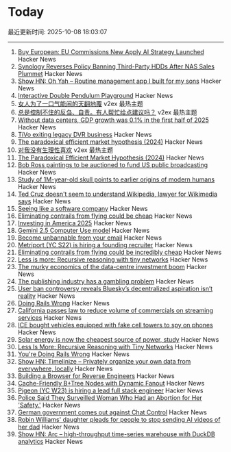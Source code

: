 # Today

最近更新时间: 2025-10-08 18:03:07

--- 
1. [Buy European: EU Commissions New Apply AI Strategy Launched](https://www.euractiv.com/news/commission-outlines-support-plan-to-get-industries-adopting-ai/) Hacker News
2. [Synology Reverses Policy Banning Third-Party HDDs After NAS Sales Plummet](https://www.guru3d.com/story/synology-reverses-policy-banning-thirdparty-hdds-after-nas-sales-plummet/) Hacker News
3. [Show HN: Oh Yah – Routine management app I built for my sons](https://ohyahapp.com) Hacker News
4. [Interactive Double Pendulum Playground](https://theabbie.github.io/DoublePendulum/) Hacker News
5. [女人为了一口气能闹的天翻地覆](https://www.v2ex.com/t/1163682) v2ex 最热主题
6. [总是控制不住的反刍、自责。有人帮忙给点建议吗？](https://www.v2ex.com/t/1163656) v2ex 最热主题
7. [Without data centers, GDP growth was 0.1% in the first half of 2025](https://fortune.com/2025/10/07/data-centers-gdp-growth-zero-first-half-2025-jason-furman-harvard-economist/) Hacker News
8. [TiVo exiting legacy DVR business](https://www.mediaplaynews.com/tivo-exiting-legacy-dvr-business/) Hacker News
9. [The paradoxical efficient market hypothesis (2024)](https://3quarksdaily.com/3quarksdaily/2024/09/the-paradoxical-efficient-market-hypothesis.html) Hacker News
10. [对我没有生理性喜欢](https://www.v2ex.com/t/1163666) v2ex 最热主题
11. [The Paradoxical Efficient Market Hypothesis (2024)](https://3quarksdaily.com/3quarksdaily/2024/09/the-paradoxical-efficient-market-hypothesis.html) Hacker News
12. [Bob Ross paintings to be auctioned to fund US public broadcasting](https://www.bbc.com/news/articles/cly10275v5zo) Hacker News
13. [Study of 1M-year-old skull points to earlier origins of modern humans](https://www.theguardian.com/science/2025/sep/25/study-of-1m-year-old-skull-points-to-earlier-origins-of-modern-humans) Hacker News
14. [Ted Cruz doesn't seem to understand Wikipedia, lawyer for Wikimedia says](https://arstechnica.com/tech-policy/2025/10/wikipedia-rebuts-ted-cruz-attack-says-cruz-just-doesnt-understand-the-site/) Hacker News
15. [Seeing like a software company](https://www.seangoedecke.com/seeing-like-a-software-company/) Hacker News
16. [Eliminating contrails from flying could be cheap](https://www.sustainabilitybynumbers.com/p/eliminating-contrails) Hacker News
17. [Investing in America 2025](https://blog.google/inside-google/company-announcements/investing-in-america-2025/) Hacker News
18. [Gemini 2.5 Computer Use model](https://blog.google/technology/google-deepmind/gemini-computer-use-model/) Hacker News
19. [Become unbannable from your email](https://karboosx.net/post/PJOveGVa/become-unbannable-from-your-emailgmail) Hacker News
20. [Metriport (YC S22) is hiring a founding recruiter](https://www.ycombinator.com/companies/metriport/jobs/uq6CuhA-founding-recruiter) Hacker News
21. [Eliminating contrails from flying could be incredibly cheap](https://www.sustainabilitybynumbers.com/p/eliminating-contrails) Hacker News
22. [Less is more: Recursive reasoning with tiny networks](https://alexiajm.github.io/2025/09/29/tiny_recursive_models.html) Hacker News
23. [The murky economics of the data-centre investment boom](https://www.economist.com/business/2025/09/30/the-murky-economics-of-the-data-centre-investment-boom) Hacker News
24. [The publishing industry has a gambling problem](https://thewalrus.ca/the-publishing-industry-has-a-gambling-problem/) Hacker News
25. [User ban controversy reveals Bluesky’s decentralized aspiration isn’t reality](https://plus.flux.community/p/banning-controversy-reveals-blueskys) Hacker News
26. [Doing Rails Wrong](https://www.bananacurvingmachine.com/articles/you-re-doing-rails-wrong) Hacker News
27. [California passes law to reduce volume of commercials on streaming services](https://www.gov.ca.gov/2025/10/06/no-more-loud-commercials-governor-newsom-signs-sb-576/) Hacker News
28. [ICE bought vehicles equipped with fake cell towers to spy on phones](https://techcrunch.com/2025/10/07/ice-bought-vehicles-equipped-with-fake-cell-towers-to-spy-on-phones/) Hacker News
29. [Solar energy is now the cheapest source of power, study](https://www.surrey.ac.uk/news/solar-energy-now-worlds-cheapest-source-power-surrey-study-finds) Hacker News
30. [Less Is More: Recursive Reasoning with Tiny Networks](https://arxiv.org/abs/2510.04871) Hacker News
31. [You're Doing Rails Wrong](https://www.bananacurvingmachine.com/articles/you-re-doing-rails-wrong) Hacker News
32. [Show HN: Timelinize – Privately organize your own data from everywhere, locally](https://timelinize.com) Hacker News
33. [Building a Browser for Reverse Engineers](https://nullpt.rs/reverse-engineering-browser) Hacker News
34. [Cache-Friendly B+Tree Nodes with Dynamic Fanout](https://jacobsherin.com/posts/2025-08-18-bplustree-struct-hack/) Hacker News
35. [Pigeon (YC W23) is hiring a lead full stack engineer](https://www.ycombinator.com/companies/pigeon/jobs/sjuJOg3-lead-full-stack-software-engineer-remote-us) Hacker News
36. [Police Said They Surveilled Woman Who Had an Abortion for Her 'Safety.'](https://www.404media.co/police-said-they-surveilled-woman-who-had-an-abortion-for-her-safety-court-records-show-they-considered-charging-her-with-a-crime/) Hacker News
37. [German government comes out against Chat Control](https://xcancel.com/paddi_hansen/status/1975595307800142205) Hacker News
38. [Robin Williams' daughter pleads for people to stop sending AI videos of her dad](https://www.bbc.co.uk/news/articles/c0r0erqk18jo) Hacker News
39. [Show HN: Arc – high-throughput time-series warehouse with DuckDB analytics](https://github.com/Basekick-Labs/arc) Hacker News

